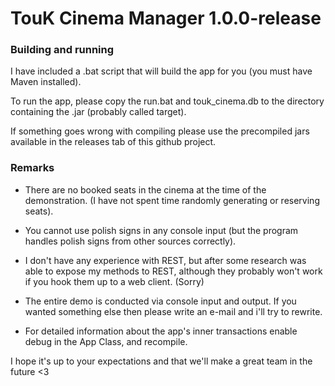 # TouK Cinema Manager 1.0.0-release

### Building and running

I have included a .bat script that will build the app for you (you must have Maven installed).

To run the app, please copy the run.bat and touk_cinema.db to the directory containing the .jar (probably called target).

If something goes wrong with compiling please use the precompiled jars available in the releases tab of this github project.

### Remarks

* There are no booked seats in the cinema at the time of the demonstration. (I have not spent time randomly generating or reserving seats).

* You cannot use polish signs in any console input (but the program handles polish signs from other sources correctly).

* I don't have any experience with REST, but after some research was able to expose my methods to REST, although they probably won't work if you hook them up to a web client. (Sorry)

* The entire demo is conducted via console input and output. If you wanted something else then please write an e-mail and i'll try to rewrite.

* For detailed information about the app's inner transactions enable debug in the App Class, and recompile.

I hope it's up to your expectations
and that we'll make a great team in the future
<3
